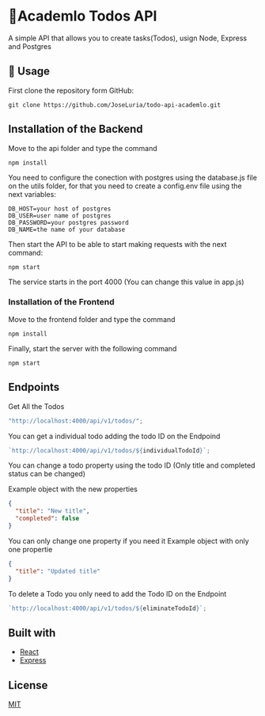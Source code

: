 # 🤖Academlo Todos API

A simple API that allows you to create tasks(Todos), usign Node, Express and Postgres

## 🚀 Usage

First clone the repository form GitHub:

```shell
git clone https://github.com/JoseLuria/todo-api-academlo.git
```

## Installation of the Backend

Move to the api folder and type the command

```shell
npm install
```

You need to configure the conection with postgres using the database.js file on the utils folder, for that you need to create a config.env file using the next variables:

```shell
DB_HOST=your host of postgres
DB_USER=user name of postgres
DB_PASSWORD=your postgres password
DB_NAME=the name of your database
```

Then start the API to be able to start making requests with the next command:

```shell
npm start
```

The service starts in the port 4000 (You can change this value in app.js)

### Installation of the Frontend

Move to the frontend folder and type the command

```shell
npm install
```

Finally, start the server with the following command

```shell
npm start
```

## Endpoints

Get All the Todos

```js
"http://localhost:4000/api/v1/todos/";
```

You can get a individual todo adding the todo ID on the Endpoind

```js
`http://localhost:4000/api/v1/todos/${individualTodoId}`;
```

You can change a todo property using the todo ID (Only title and completed status can be changed)

Example object with the new properties

```json
{
  "title": "New title",
  "completed": false
}
```

You can only change one property if you need it
Example object with only one propertie

```json
{
  "title": "Updated title"
}
```

To delete a Todo you only need to add the Todo ID on the Endpoint

```js
`http://localhost:4000/api/v1/todos/${eliminateTodoId}`;
```

## Built with

- [React](https://reactjs.org/)
- [Express](https://expressjs.com/)

## License

[MIT](https://opensource.org/licenses/MIT)
